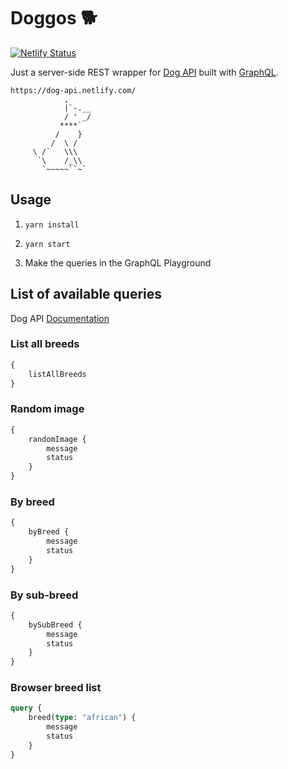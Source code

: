 # Doggos 🐕

[![Netlify Status](https://api.netlify.com/api/v1/badges/7748a20f-d485-4097-95f6-b5e68ee231b1/deploy-status)](https://app.netlify.com/sites/dog-api/deploys)

Just a server-side REST wrapper for [Dog API](https://dog.ceo/dog-api/) built with [GraphQL](https://graphql.org/).



```
https://dog-api.netlify.com/
            ,
            |`-.__
            / ' _/
           ****`
          /    }
         /  \ /
     \ /`   \\\
      `\    /_\\
       `~~~~~``~`
```

## Usage

1. `yarn install`

2. `yarn start`

3. Make the queries in the GraphQL Playground

## List of available queries

Dog API [Documentation](https://dog.ceo/dog-api/documentation/)

### List all breeds

```graphql
{
    listAllBreeds
}
```

### Random image

```graphql
{
    randomImage {
        message
        status
    }
}
```

### By breed

```graphql
{
    byBreed {
        message
        status
    }
}
```

### By sub-breed

```graphql
{
    bySubBreed {
        message
        status
    }
}
```

### Browser breed list

```graphql
query {
    breed(type: "african") {
        message
        status
    }
}
```
